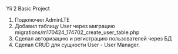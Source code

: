 Yii 2 Basic Project

1. Подключил AdminLTE
2. Добавил таблицу User через миграцию migrations/m170424_174702_create_user_table.php
3. Сделал авторизацию и регистрацию пользователей через БД
4. Сделал CRUD для сущности User - User Manager.